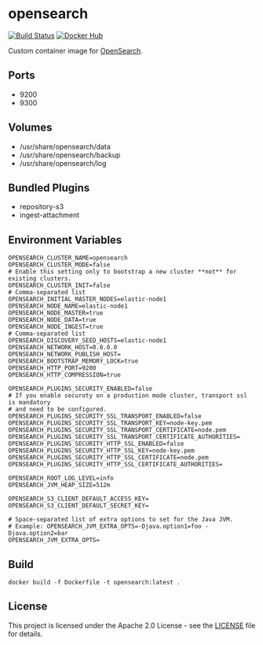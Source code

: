 # opensearch

[![Build Status](https://drone.owncloud.com/api/badges/owncloud-ops/opensearch/status.svg)](https://drone.owncloud.com/owncloud-ops/opensearch/)
[![Docker Hub](https://img.shields.io/badge/docker-latest-blue.svg?logo=docker&logoColor=white)](https://hub.docker.com/r/owncloudops/opensearch)

Custom container image for [OpenSearch](https://github.com/elastic/opensearch/).

## Ports

- 9200
- 9300

## Volumes

- /usr/share/opensearch/data
- /usr/share/opensearch/backup
- /usr/share/opensearch/log

## Bundled Plugins

- repository-s3
- ingest-attachment

## Environment Variables

```Shell
OPENSEARCH_CLUSTER_NAME=opensearch
OPENSEARCH_CLUSTER_MODE=false
# Enable this setting only to bootstrap a new cluster **not** for existing clusters.
OPENSEARCH_CLUSTER_INIT=false
# Comma-separated list
OPENSEARCH_INITIAL_MASTER_NODES=elastic-node1
OPENSEARCH_NODE_NAME=elastic-node1
OPENSEARCH_NODE_MASTER=true
OPENSEARCH_NODE_DATA=true
OPENSEARCH_NODE_INGEST=true
# Comma-separated list
OPENSEARCH_DISCOVERY_SEED_HOSTS=elastic-node1
OPENSEARCH_NETWORK_HOST=0.0.0.0
OPENSEARCH_NETWORK_PUBLISH_HOST=
OPENSEARCH_BOOTSTRAP_MEMORY_LOCK=true
OPENSEARCH_HTTP_PORT=9200
OPENSEARCH_HTTP_COMPRESSION=true

OPENSEARCH_PLUGINS_SECURITY_ENABLED=false
# If you enable securoty on a production mode cluster, transport ssl is mandatory
# and need to be configured.
OPENSEARCH_PLUGINS_SECURITY_SSL_TRANSPORT_ENABLED=false
OPENSEARCH_PLUGINS_SECURITY_SSL_TRANSPORT_KEY=node-key.pem
OPENSEARCH_PLUGINS_SECURITY_SSL_TRANSPORT_CERTIFICATE=node.pem
OPENSEARCH_PLUGINS_SECURITY_SSL_TRANSPORT_CERTIFICATE_AUTHORITIES=
OPENSEARCH_PLUGINS_SECURITY_HTTP_SSL_ENABLED=false
OPENSEARCH_PLUGINS_SECURITY_HTTP_SSL_KEY=node-key.pem
OPENSEARCH_PLUGINS_SECURITY_HTTP_SSL_CERTIFICATE=node.pem
OPENSEARCH_PLUGINS_SECURITY_HTTP_SSL_CERTIFICATE_AUTHORITIES=

OPENSEARCH_ROOT_LOG_LEVEL=info
OPENSEARCH_JVM_HEAP_SIZE=512m

OPENSEARCH_S3_CLIENT_DEFAULT_ACCESS_KEY=
OPENSEARCH_S3_CLIENT_DEFAULT_SECRET_KEY=

# Space-separated list of extra options to set for the Java JVM.
# Example: OPENSEARCH_JVM_EXTRA_OPTS=-Djava.option1=foo -Djava.option2=bar
OPENSEARCH_JVM_EXTRA_OPTS=
```

## Build

```Shell
docker build -f Dockerfile -t opensearch:latest .
```

## License

This project is licensed under the Apache 2.0 License - see the [LICENSE](https://github.com/owncloud-ops/opensearch/blob/main/LICENSE) file for details.
